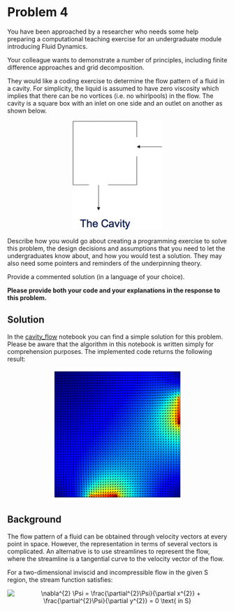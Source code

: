 # Problem 4

You have been approached by a researcher who needs some help preparing a computational teaching exercise for an undergraduate module introducing Fluid Dynamics.

Your colleague wants to demonstrate a number of principles, including finite difference approaches and grid decomposition.

They would like a coding exercise to determine the flow pattern of a fluid in a cavity. For simplicity, the liquid is assumed to have zero viscosity which implies that there can be no vortices (i.e. no whirlpools) in the flow. The cavity is a square box with an inlet on one side and an outlet on another as shown below.

<p align='center'> <img src="cavity.png" alt="Cavity" height="250" id="cavity"> </p>

Describe how you would go about creating a programming exercise to solve this problem, the design decisions and assumptions that you need to let the undergraduates know about, and how you would test a solution. They may also need some pointers and reminders of the underpinning theory.

Provide a commented solution (in a language of your choice).

**Please provide both your code and your explanations in the response to this problem.**

## Solution

In the [cavity_flow](cavity_flow.ipynb) notebook you can find a simple solution for this problem. Please be aware that the algorithm in this notebook is written simply for comprehension purposes. The implemented code returns the following result:

<p align='center'> <img src="flow.png" alt="Cavity" height="300" id="cavity"> </p>

## Background

The flow pattern of a fluid can be obtained through velocity vectors at every point in space. However, the representation in terms of several vectors is complicated. An alternative is to use streamlines to represent the flow, where the streamline is a tangential curve to the velocity vector of the flow.

For a two-dimensional inviscid and incompressible flow in the given S region, the stream function satisfies:

<p align='center'> <img src="https://latex.codecogs.com/svg.image?\nabla^{2}&space;\Psi&space;=&space;\frac{\partial^{2}\Psi}{\partial&space;x^{2}}&space;&plus;&space;\frac{\partial^{2}\Psi}{\partial&space;y^{2}}&space;=&space;0&space;\text{&space;in&space;S}" title="\nabla^{2} \Psi = \frac{\partial^{2}\Psi}{\partial x^{2}} + \frac{\partial^{2}\Psi}{\partial y^{2}} = 0 \text{ in S}" /> </p>
